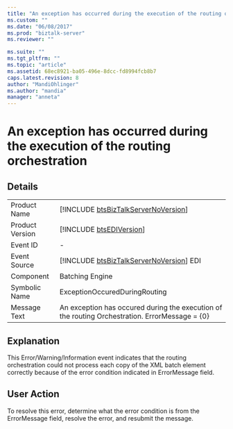 ```yaml
---
title: "An exception has occurred during the execution of the routing orchestration | Microsoft Docs"
ms.custom: ""
ms.date: "06/08/2017"
ms.prod: "biztalk-server"
ms.reviewer: ""

ms.suite: ""
ms.tgt_pltfrm: ""
ms.topic: "article"
ms.assetid: 68ec8921-ba05-496e-8dcc-fd8994fcb8b7
caps.latest.revision: 8
author: "MandiOhlinger"
ms.author: "mandia"
manager: "anneta"
---
```

# An exception has occurred during the execution of the routing orchestration
## Details  
  
|                 |                                                                                                |
|-----------------|------------------------------------------------------------------------------------------------|
|  Product Name   |      [!INCLUDE [btsBizTalkServerNoVersion](../includes/btsbiztalkservernoversion-md.md)]       |
| Product Version |                  [!INCLUDE [btsEDIVersion](../includes/btsediversion-md.md)]                   |
|    Event ID     |                                               -                                                |
|  Event Source   |    [!INCLUDE [btsBizTalkServerNoVersion](../includes/btsbiztalkservernoversion-md.md)] EDI     |
|    Component    |                                        Batching Engine                                         |
|  Symbolic Name  |                                 ExceptionOccuredDuringRouting                                  |
|  Message Text   | An exception has occured during the execution of the routing Orchestration. ErrorMessage = {0} |
  
## Explanation  
 This Error/Warning/Information event indicates that the routing orchestration could not process each copy of the XML batch element correctly because of the error condition indicated in ErrorMessage field.  
  
## User Action  
 To resolve this error, determine what the error condition is from the ErrorMessage field, resolve the error, and resubmit the message.